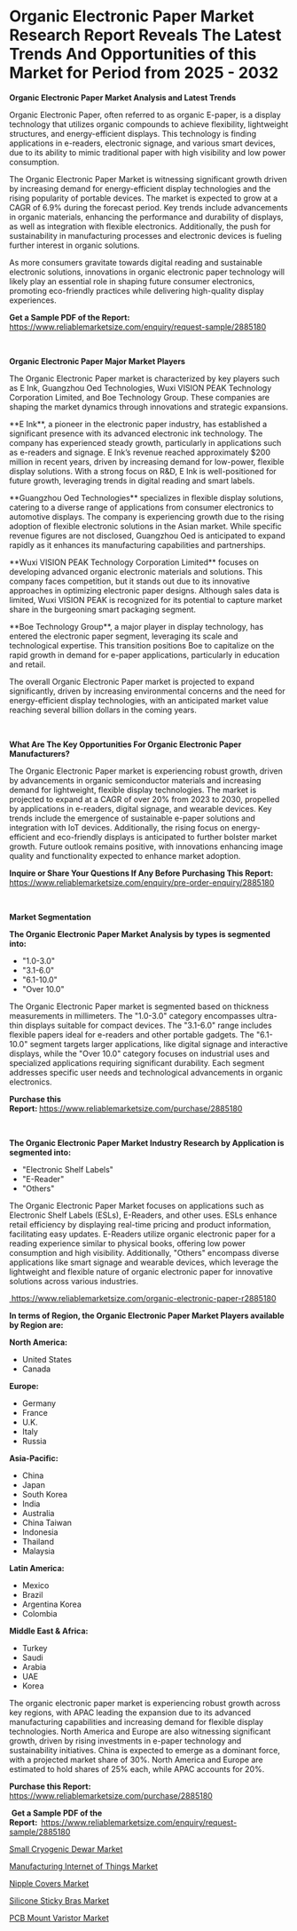 <p><h1>Organic Electronic Paper Market Research Report Reveals The Latest Trends And Opportunities of this Market for Period from 2025 - 2032</h1></p><p><strong>Organic Electronic Paper Market Analysis and Latest Trends</strong></p>
<p><p>Organic Electronic Paper, often referred to as organic E-paper, is a display technology that utilizes organic compounds to achieve flexibility, lightweight structures, and energy-efficient displays. This technology is finding applications in e-readers, electronic signage, and various smart devices, due to its ability to mimic traditional paper with high visibility and low power consumption.</p><p>The Organic Electronic Paper Market is witnessing significant growth driven by increasing demand for energy-efficient display technologies and the rising popularity of portable devices. The market is expected to grow at a CAGR of 6.9% during the forecast period. Key trends include advancements in organic materials, enhancing the performance and durability of displays, as well as integration with flexible electronics. Additionally, the push for sustainability in manufacturing processes and electronic devices is fueling further interest in organic solutions.</p><p>As more consumers gravitate towards digital reading and sustainable electronic solutions, innovations in organic electronic paper technology will likely play an essential role in shaping future consumer electronics, promoting eco-friendly practices while delivering high-quality display experiences.</p></p>
<p><strong>Get a Sample PDF of the Report:&nbsp;</strong> <a href="https://www.reliablemarketsize.com/enquiry/request-sample/2885180?utm_campaign=1898&utm_medium=2&utm_source=Github&utm_content=ia&utm_term=13032025&utm_id=organic-electronic-paper">https://www.reliablemarketsize.com/enquiry/request-sample/2885180</a></p>
<p>&nbsp;</p>
<p><strong>Organic Electronic Paper Major Market Players</strong></p>
<p><p>The Organic Electronic Paper market is characterized by key players such as E Ink, Guangzhou Oed Technologies, Wuxi VISION PEAK Technology Corporation Limited, and Boe Technology Group. These companies are shaping the market dynamics through innovations and strategic expansions.</p><p>**E Ink**, a pioneer in the electronic paper industry, has established a significant presence with its advanced electronic ink technology. The company has experienced steady growth, particularly in applications such as e-readers and signage. E Ink’s revenue reached approximately $200 million in recent years, driven by increasing demand for low-power, flexible display solutions. With a strong focus on R&D, E Ink is well-positioned for future growth, leveraging trends in digital reading and smart labels.</p><p>**Guangzhou Oed Technologies** specializes in flexible display solutions, catering to a diverse range of applications from consumer electronics to automotive displays. The company is experiencing growth due to the rising adoption of flexible electronic solutions in the Asian market. While specific revenue figures are not disclosed, Guangzhou Oed is anticipated to expand rapidly as it enhances its manufacturing capabilities and partnerships.</p><p>**Wuxi VISION PEAK Technology Corporation Limited** focuses on developing advanced organic electronic materials and solutions. This company faces competition, but it stands out due to its innovative approaches in optimizing electronic paper designs. Although sales data is limited, Wuxi VISION PEAK is recognized for its potential to capture market share in the burgeoning smart packaging segment.</p><p>**Boe Technology Group**, a major player in display technology, has entered the electronic paper segment, leveraging its scale and technological expertise. This transition positions Boe to capitalize on the rapid growth in demand for e-paper applications, particularly in education and retail.</p><p>The overall Organic Electronic Paper market is projected to expand significantly, driven by increasing environmental concerns and the need for energy-efficient display technologies, with an anticipated market value reaching several billion dollars in the coming years.</p></p>
<p>&nbsp;</p>
<p><strong>What Are The Key Opportunities For Organic Electronic Paper Manufacturers?</strong></p>
<p><p>The Organic Electronic Paper market is experiencing robust growth, driven by advancements in organic semiconductor materials and increasing demand for lightweight, flexible display technologies. The market is projected to expand at a CAGR of over 20% from 2023 to 2030, propelled by applications in e-readers, digital signage, and wearable devices. Key trends include the emergence of sustainable e-paper solutions and integration with IoT devices. Additionally, the rising focus on energy-efficient and eco-friendly displays is anticipated to further bolster market growth. Future outlook remains positive, with innovations enhancing image quality and functionality expected to enhance market adoption.</p></p>
<p><strong>Inquire or Share Your Questions If Any Before Purchasing This Report:</strong> <a href="https://www.reliablemarketsize.com/enquiry/pre-order-enquiry/2885180?utm_campaign=1898&utm_medium=2&utm_source=Github&utm_content=ia&utm_term=13032025&utm_id=organic-electronic-paper">https://www.reliablemarketsize.com/enquiry/pre-order-enquiry/2885180</a></p>
<p>&nbsp;</p>
<p><strong>Market Segmentation</strong></p>
<p><strong>The Organic Electronic Paper Market Analysis by types is segmented into:</strong></p>
<p><ul><li>"1.0-3.0"</li><li>"3.1-6.0"</li><li>"6.1-10.0"</li><li>"Over 10.0"</li></ul></p>
<p><p>The Organic Electronic Paper market is segmented based on thickness measurements in millimeters. The "1.0-3.0" category encompasses ultra-thin displays suitable for compact devices. The "3.1-6.0" range includes flexible papers ideal for e-readers and other portable gadgets. The "6.1-10.0" segment targets larger applications, like digital signage and interactive displays, while the "Over 10.0" category focuses on industrial uses and specialized applications requiring significant durability. Each segment addresses specific user needs and technological advancements in organic electronics.</p></p>
<p><strong>Purchase this Report:&nbsp;</strong><a href="https://www.reliablemarketsize.com/purchase/2885180?utm_campaign=1898&utm_medium=2&utm_source=Github&utm_content=ia&utm_term=13032025&utm_id=organic-electronic-paper">https://www.reliablemarketsize.com/purchase/2885180</a></p>
<p>&nbsp;</p>
<p><strong>The Organic Electronic Paper Market Industry Research by Application is segmented into:</strong></p>
<p><ul><li>"Electronic Shelf Labels"</li><li>"E-Reader"</li><li>"Others"</li></ul></p>
<p><p>The Organic Electronic Paper Market focuses on applications such as Electronic Shelf Labels (ESLs), E-Readers, and other uses. ESLs enhance retail efficiency by displaying real-time pricing and product information, facilitating easy updates. E-Readers utilize organic electronic paper for a reading experience similar to physical books, offering low power consumption and high visibility. Additionally, "Others" encompass diverse applications like smart signage and wearable devices, which leverage the lightweight and flexible nature of organic electronic paper for innovative solutions across various industries.</p></p>
<p><a href="https://www.reliablemarketsize.com/organic-electronic-paper-r2885180?utm_campaign=1898&utm_medium=2&utm_source=Github&utm_content=ia&utm_term=13032025&utm_id=organic-electronic-paper">&nbsp;https://www.reliablemarketsize.com/organic-electronic-paper-r2885180</a></p>
<p><strong>In terms of Region, the Organic Electronic Paper Market Players available by Region are:</strong></p>
<p>
    <p> <strong> North America: </strong>
        <ul>
            <li>United States</li>
            <li>Canada</li>
        </ul>
        </p> 
    <p> <strong> Europe: </strong>
        <ul>
            <li>Germany</li>
            <li>France</li>
            <li>U.K.</li>
            <li>Italy</li>
            <li>Russia</li>
        </ul>
        </p> 
    <p> <strong> Asia-Pacific: </strong>
        <ul>
            <li>China</li>
            <li>Japan</li>
            <li>South Korea</li>
            <li>India</li>
            <li>Australia</li>
            <li>China Taiwan</li>
            <li>Indonesia</li>
            <li>Thailand</li>
            <li>Malaysia</li>
        </ul>
        </p> 
    <p> <strong> Latin America: </strong>
        <ul>
            <li>Mexico</li>
            <li>Brazil</li>
            <li>Argentina Korea</li>
            <li>Colombia</li>
        </ul>
        </p> 
    <p> <strong> Middle East & Africa: </strong>
        <ul>
            <li>Turkey</li>
            <li>Saudi</li>
            <li>Arabia</li>
            <li>UAE</li>
            <li>Korea</li>
        </ul>
    </p>
    </p>
<p><p>The organic electronic paper market is experiencing robust growth across key regions, with APAC leading the expansion due to its advanced manufacturing capabilities and increasing demand for flexible display technologies. North America and Europe are also witnessing significant growth, driven by rising investments in e-paper technology and sustainability initiatives. China is expected to emerge as a dominant force, with a projected market share of 30%. North America and Europe are estimated to hold shares of 25% each, while APAC accounts for 20%.</p></p>
<p><strong>Purchase this Report: </strong><a href="https://www.reliablemarketsize.com/purchase/2885180?utm_campaign=1898&utm_medium=2&utm_source=Github&utm_content=ia&utm_term=13032025&utm_id=organic-electronic-paper">https://www.reliablemarketsize.com/purchase/2885180</a></p>
<p>&nbsp;<strong>Get a Sample PDF of the Report:&nbsp;&nbsp;</strong><a href="https://www.reliablemarketsize.com/enquiry/request-sample/2885180?utm_campaign=1898&utm_medium=2&utm_source=Github&utm_content=ia&utm_term=13032025&utm_id=organic-electronic-paper">https://www.reliablemarketsize.com/enquiry/request-sample/2885180</a></p>
<p><strong></strong></p>
<p><p><a href="https://github.com/perbetpereir/Market-Research-Report-List-1/blob/main/small-cryogenic-dewar-market.md?utm_campaign=1898&utm_medium=2&utm_source=Github&utm_content=ia&utm_term=13032025&utm_id=organic-electronic-paper">Small Cryogenic Dewar Market</a></p><p><a href="https://github.com/poskaturovtl/Market-Research-Report-List-1/blob/main/manufacturing-internet-of-things-market.md?utm_campaign=1898&utm_medium=2&utm_source=Github&utm_content=ia&utm_term=13032025&utm_id=organic-electronic-paper">Manufacturing Internet of Things Market</a></p><p><a href="https://github.com/duerknikko44/Market-Research-Report-List-1/blob/main/nipple-covers-market.md?utm_campaign=1898&utm_medium=2&utm_source=Github&utm_content=ia&utm_term=13032025&utm_id=organic-electronic-paper">Nipple Covers Market</a></p><p><a href="https://github.com/paulierasho/Market-Research-Report-List-1/blob/main/silicone-sticky-bras-market.md?utm_campaign=1898&utm_medium=2&utm_source=Github&utm_content=ia&utm_term=13032025&utm_id=organic-electronic-paper">Silicone Sticky Bras Market</a></p><p><a href="https://github.com/pelegeazlie5/Market-Research-Report-List-1/blob/main/pcb-mount-varistor-market.md?utm_campaign=1898&utm_medium=2&utm_source=Github&utm_content=ia&utm_term=13032025&utm_id=organic-electronic-paper">PCB Mount Varistor Market</a></p></p>